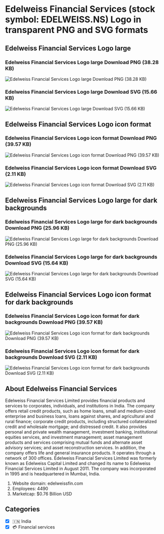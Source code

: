 # Edelweiss Financial Services (stock symbol: EDELWEISS.NS) Logo in transparent PNG and SVG formats

## Edelweiss Financial Services Logo large

### Edelweiss Financial Services Logo large Download PNG (38.28 KB)

![Edelweiss Financial Services Logo large Download PNG (38.28 KB)](/img/orig/EDELWEISS.NS_BIG-7ef6164c.png)

### Edelweiss Financial Services Logo large Download SVG (15.66 KB)

![Edelweiss Financial Services Logo large Download SVG (15.66 KB)](/img/orig/EDELWEISS.NS_BIG-fc6c5d6d.svg)

## Edelweiss Financial Services Logo icon format

### Edelweiss Financial Services Logo icon format Download PNG (39.57 KB)

![Edelweiss Financial Services Logo icon format Download PNG (39.57 KB)](/img/orig/EDELWEISS.NS-32a7f779.png)

### Edelweiss Financial Services Logo icon format Download SVG (2.11 KB)

![Edelweiss Financial Services Logo icon format Download SVG (2.11 KB)](/img/orig/EDELWEISS.NS-fe4ee959.svg)

## Edelweiss Financial Services Logo large for dark backgrounds

### Edelweiss Financial Services Logo large for dark backgrounds Download PNG (25.96 KB)

![Edelweiss Financial Services Logo large for dark backgrounds Download PNG (25.96 KB)](/img/orig/EDELWEISS.NS_BIG.D-cdc1dd73.png)

### Edelweiss Financial Services Logo large for dark backgrounds Download SVG (15.64 KB)

![Edelweiss Financial Services Logo large for dark backgrounds Download SVG (15.64 KB)](/img/orig/EDELWEISS.NS_BIG.D-e53c410a.svg)

## Edelweiss Financial Services Logo icon format for dark backgrounds

### Edelweiss Financial Services Logo icon format for dark backgrounds Download PNG (39.57 KB)

![Edelweiss Financial Services Logo icon format for dark backgrounds Download PNG (39.57 KB)](/img/orig/EDELWEISS.NS.D-a9ef3964.png)

### Edelweiss Financial Services Logo icon format for dark backgrounds Download SVG (2.11 KB)

![Edelweiss Financial Services Logo icon format for dark backgrounds Download SVG (2.11 KB)](/img/orig/EDELWEISS.NS.D-ebb57b76.svg)

## About Edelweiss Financial Services

Edelweiss Financial Services Limited provides financial products and services to corporates, individuals, and institutions in India. The company offers retail credit products, such as home loans, small and medium-sized enterprise and business loans, loans against shares, and agricultural and rural finance; corporate credit products, including structured collateralized credit and wholesale mortgage; and distressed credit. It also provides personal and private wealth management, investment banking, institutional equities services, and investment management; asset management products and services comprising mutual funds and alternate asset advisory services; and asset reconstruction services. In addition, the company offers life and general insurance products. It operates through a network of 300 offices. Edelweiss Financial Services Limited was formerly known as Edelweiss Capital Limited and changed its name to Edelweiss Financial Services Limited in August 2011. The company was incorporated in 1995 and is headquartered in Mumbai, India.

1. Website domain: edelweissfin.com
2. Employees: 4490
3. Marketcap: $0.76 Billion USD


## Categories
- [x] 🇮🇳 India
- [x] 💳 Financial services
